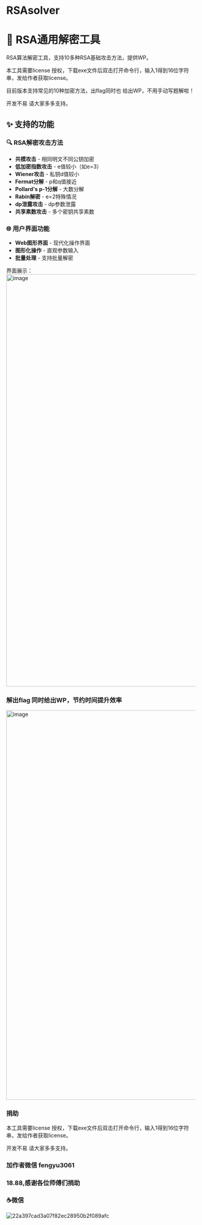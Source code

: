 # RSAsolver

# 🔐 RSA通用解密工具
RSA算法解密工具，支持10多种RSA基础攻击方法，提供WP。

本工具需要license 授权，下载exe文件后双击打开命令行，输入1得到16位字符串，发给作者获取license。

目前版本支持常见的10种加密方法，出flag同时也 给出WP，不用手动写题解啦！

开发不易 请大家多多支持。
## ✨ 支持的功能

### 🔍 RSA解密攻击方法
- **共模攻击** - 相同明文不同公钥加密
- **低加密指数攻击** - e值较小（如e=3）
- **Wiener攻击** - 私钥d值较小
- **Fermat分解** - p和q值接近
- **Pollard's p-1分解** - 大数分解
- **Rabin解密** - e=2特殊情况
- **dp泄露攻击** - dp参数泄露
- **共享素数攻击** - 多个密钥共享素数

### 🌐 用户界面功能
- **Web图形界面** - 现代化操作界面
- **图形化操作** - 直观参数输入
- **批量处理** - 支持批量解密

界面展示：
<img width="1887" height="1098" alt="image" src="https://github.com/user-attachments/assets/7659ee75-f77d-41b0-bcfc-814df0bbec0e" />

### 解出flag  同时给出WP，节约时间提升效率
<img width="1100" height="1037" alt="image" src="https://github.com/user-attachments/assets/cfcaaeb6-e266-4059-a7b3-503110d7667c" />

### 捐助
本工具需要license 授权，下载exe文件后双击打开命令行，输入1得到16位字符串，发给作者获取license。    

开发不易 请大家多多支持。      

 ### 加作者微信 fengyu3061
 ### 18.88,感谢各位师傅们捐助

### ☕微信           
![22a397cad3a07f82ec28950b2f089afc](https://github.com/user-attachments/assets/b7a8bacb-1476-4c8f-a4c5-3a6da3df94a6)






